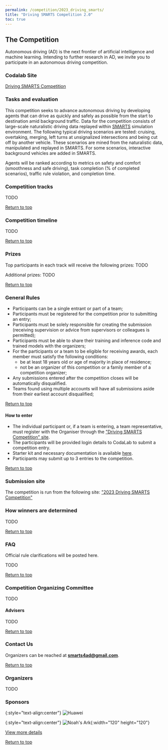 ```yaml
---
permalink: /competition/2023_driving_smarts/
title: "Driving SMARTS Competition 2.0"
toc: true
---
```



## The Competition

Autonomous driving (AD) is the next frontier of artificial intelligence and machine learning. Intending to further research in AD, we invite you to participate in an autonomous driving competition.


### Codalab Site 

[Driving SMARTS Competition](/todo/)

### Tasks and evaluation
This competition seeks to advance autonomous driving by developing agents that can drive as quickly and safely as possible from the start to destination amid background traffic. Data for the competition consists of large-scale naturalistic driving data replayed within [SMARTS](https://github.com/huawei-noah/SMARTS/) simulation environment. The following typical driving scenarios are tested: cruising, overtaking, merging, left turns at unsignalized intersections and being cut off by another vehicle. These scenarios are mined from the naturalistic data, manipulated and replayed in SMARTS. For some scenarios, interactive background vehicles are added in SMARTS.

Agents will be ranked according to metrics on safety and comfort (smoothness and safe driving), task completion (% of completed scenarios), traffic rule violation, and completion time.

### Competition tracks
TODO

[Return to top](#the-competition)

### Competition timeline
TODO

[Return to top](#the-competition)

### Prizes
Top participants in each track will receive the following prizes:
TODO

Additional prizes:
TODO

[Return to top](#the-competition)

### General Rules

- Participants can be a single entrant or part of a team;
- Participants must be registered for the competition prior to submitting an entry;
- Participants must be solely responsible for creating the submission (receiving supervision or advice from supervisors or colleagues is permitted);
- Participants must be able to share their training and inference code and trained models with the organizers;
- For the participants or a team to be eligible for receiving awards, each member must satisfy the following conditions:
  - be at least 18 years old or age of majority in place of residence;
  - not be an organizer of this competition or a family member of a competition organizer;
- Any submissions entered after the competition closes will be automatically disqualified.
- Teams found using multiple accounts will have all submissions aside from their earliest account disqualified;

[Return to top](#the-competition)

#### How to enter
- The individual participant or, if a team is entering, a team representative, must register with the Organiser through the ["Driving SMARTS Competition" site](/todo/).
- The participants will be provided login details to CodaLab to submit a competition entry.
- Starter kit and necessary documentation is available [here](/todo/).
- Participants may submit up to 3 entries to the competition.

[Return to top](#the-competition)

### Submission site
The competition is run from the following site: ["2023 Driving SMARTS Competition"](/todo/)

### How winners are determined
TODO
 
[Return to top](#the-competition)

### FAQ
Official rule clarifications will be posted here.

TODO

[Return to top](#the-competition)

### Competition Organizing Committee
TODO

#### Advisers
TODO

[Return to top](#the-competition)

### Contact Us
Organizers can be reached at [**smarts4ad@gmail.com**](mailto:smarts4ad@gmail.com).

[Return to top](#the-competition)

### Organizers
TODO

### Sponsors

{:style="text-align:center"}
![Huawei](https://www-file.huawei.com/-/media/corporate/images/home/logo/huawei_logo.png)  

{:style="text-align:center"}
![Noah's Ark](https://user-images.githubusercontent.com/69439799/196953928-7e9ac318-4206-47e2-98b2-5dd398fb3a64.png){:width="120" height="120"}

[View more details](http://noahlab.com.hk/#/home)

[Return to top](#the-competition)

